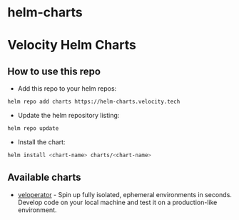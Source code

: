 # helm-charts
# Velocity Helm Charts
## How to use this repo
- Add this repo to your helm repos:
```bash
helm repo add charts https://helm-charts.velocity.tech
```
- Update the helm repository listing:
```bash
helm repo update
```
- Install the chart:
```bash
helm install <chart-name> charts/<chart-name>
```

## Available charts
- [veloperator](https://github.com/techvelocity/helm-charts/tree/main/charts/veloperator) - Spin up fully isolated, ephemeral environments in seconds.  
  Develop code on your local machine and test it on a production-like environment.